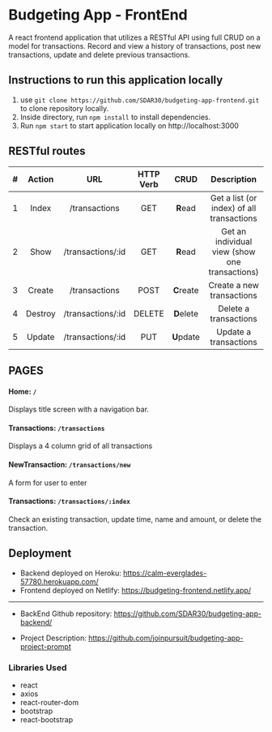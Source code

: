 # Budgeting App - FrontEnd

A react frontend application that utilizes a RESTful API using full CRUD on a model for transactions. Record and view a history of transactions, post new transactions, update and delete previous transactions.


## Instructions to run this application locally

1) use ```git clone https://github.com/SDAR30/budgeting-app-frontend.git``` to clone repository locally.
2) Inside directory, run ```npm install``` to install dependencies. 
3) Run ```npm start```  to start application locally on http://localhost:3000

## RESTful routes

|  #  | Action  |        URL        | HTTP Verb |    CRUD    |                  Description                   |
| :-: | :-----: | :---------------: | :-------: | :--------: | :--------------------------------------------: |
|  1  |  Index  |   /transactions   |    GET    |  **R**ead  |   Get a list (or index) of all transactions    |
|  2  |  Show   | /transactions/:id |    GET    |  **R**ead  | Get an individual view (show one transactions) |
|  3  | Create  |   /transactions   |   POST    | **C**reate |           Create a new transactions            |
|  4  | Destroy | /transactions/:id |  DELETE   | **D**elete |             Delete a transactions              |
|  5  | Update  | /transactions/:id |    PUT    | **U**pdate |             Update a transactions              |

## PAGES

#### Home: ```/```

Displays title screen with a navigation bar.

#### Transactions: ```/transactions```

Displays a 4 column grid of all transactions

#### NewTransaction: ```/transactions/new```

A form for user to enter

#### Transactions: ```/transactions/:index```

Check an existing transaction, update time, name and amount, or delete the transaction.




## Deployment

- Backend deployed on Heroku: https://calm-everglades-57780.herokuapp.com/
- Frontend deployed on Netlify: https://budgeting-frontend.netlify.app/

---

- BackEnd Github repository: https://github.com/SDAR30/budgeting-app-backend/

- Project Description: https://github.com/joinpursuit/budgeting-app-project-prompt

### Libraries Used

- react
- axios
- react-router-dom
- bootstrap
- react-bootstrap
